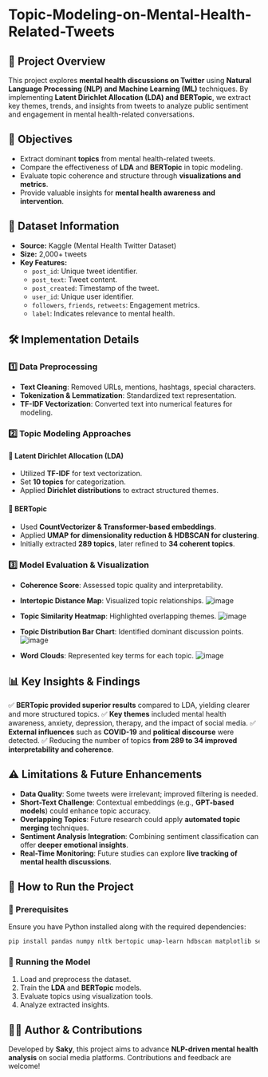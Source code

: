# Topic-Modeling-on-Mental-Health-Related-Tweets

## **📌 Project Overview**
This project explores **mental health discussions on Twitter** using **Natural Language Processing (NLP) and Machine Learning (ML)** techniques. By implementing **Latent Dirichlet Allocation (LDA) and BERTopic**, we extract key themes, trends, and insights from tweets to analyze public sentiment and engagement in mental health-related conversations.

## **🎯 Objectives**
- Extract dominant **topics** from mental health-related tweets.
- Compare the effectiveness of **LDA** and **BERTopic** in topic modeling.
- Evaluate topic coherence and structure through **visualizations and metrics**.
- Provide valuable insights for **mental health awareness and intervention**.

## **📂 Dataset Information**
- **Source:** Kaggle (Mental Health Twitter Dataset)
- **Size:** 2,000+ tweets
- **Key Features:**
  - `post_id`: Unique tweet identifier.
  - `post_text`: Tweet content.
  - `post_created`: Timestamp of the tweet.
  - `user_id`: Unique user identifier.
  - `followers`, `friends`, `retweets`: Engagement metrics.
  - `label`: Indicates relevance to mental health.

## **🛠️ Implementation Details**
### **1️⃣ Data Preprocessing**
- **Text Cleaning**: Removed URLs, mentions, hashtags, special characters.
- **Tokenization & Lemmatization**: Standardized text representation.
- **TF-IDF Vectorization**: Converted text into numerical features for modeling.

### **2️⃣ Topic Modeling Approaches**
#### **📌 Latent Dirichlet Allocation (LDA)**
- Utilized **TF-IDF** for text vectorization.
- Set **10 topics** for categorization.
- Applied **Dirichlet distributions** to extract structured themes.

#### **📌 BERTopic**
- Used **CountVectorizer & Transformer-based embeddings**.
- Applied **UMAP for dimensionality reduction & HDBSCAN for clustering**.
- Initially extracted **289 topics**, later refined to **34 coherent topics**.

### **3️⃣ Model Evaluation & Visualization**
- **Coherence Score**: Assessed topic quality and interpretability.
- **Intertopic Distance Map**: Visualized topic relationships.
![image](https://github.com/user-attachments/assets/10c51e27-c67e-4747-bc3c-2c0c4e15e647)

- **Topic Similarity Heatmap**: Highlighted overlapping themes.
![image](https://github.com/user-attachments/assets/e688e799-4513-4ac4-90fd-d5bce38b7538)

- **Topic Distribution Bar Chart**: Identified dominant discussion points.
![image](https://github.com/user-attachments/assets/e0fd28d3-4589-4d7b-ba4a-0224c6447284)

- **Word Clouds**: Represented key terms for each topic.
![image](https://github.com/user-attachments/assets/39b8279f-9030-4aaf-9d85-b264cf83b298)


## **📊 Key Insights & Findings**
✅ **BERTopic provided superior results** compared to LDA, yielding clearer and more structured topics.
✅ **Key themes** included mental health awareness, anxiety, depression, therapy, and the impact of social media.
✅ **External influences** such as **COVID-19** and **political discourse** were detected.
✅ Reducing the number of topics **from 289 to 34 improved interpretability and coherence**.

## **⚠️ Limitations & Future Enhancements**
- **Data Quality**: Some tweets were irrelevant; improved filtering is needed.
- **Short-Text Challenge**: Contextual embeddings (e.g., **GPT-based models**) could enhance topic accuracy.
- **Overlapping Topics**: Future research could apply **automated topic merging** techniques.
- **Sentiment Analysis Integration**: Combining sentiment classification can offer **deeper emotional insights**.
- **Real-Time Monitoring**: Future studies can explore **live tracking of mental health discussions**.

## **🚀 How to Run the Project**
### **🔹 Prerequisites**
Ensure you have Python installed along with the required dependencies:
```bash
pip install pandas numpy nltk bertopic umap-learn hdbscan matplotlib seaborn
```

### **🔹 Running the Model**
1. Load and preprocess the dataset.
2. Train the **LDA** and **BERTopic** models.
3. Evaluate topics using visualization tools.
4. Analyze extracted insights.

## **👨‍💻 Author & Contributions**
Developed by **Saky**, this project aims to advance **NLP-driven mental health analysis** on social media platforms. Contributions and feedback are welcome!

